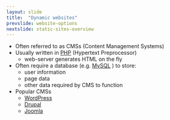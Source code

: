 ```yaml
---
layout: slide
title:  "Dynamic websites"
prevslide: website-options
nextslide: static-sites-overview
---
```

* Often referred to as CMSs (Content Management Systems)
* Usually written in [PHP](https://www.php.net/) (Hypertext Preprocessor)
  * web-server generates HTML on the fly
* Often require a database (e.g. [MySQL](https://www.mysql.com/) ) to store:
  * user information
  * page data
  * other data required by CMS to function
* Popular CMSs
  * [WordPress](https://wordpress.com/)
  * [Drupal](https://www.drupal.org/)
  * [Joomla](https://www.joomla.org/)
